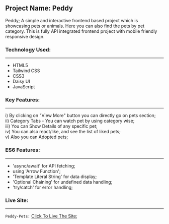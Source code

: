 ## Project Name: Peddy

Peddy; A simple and interactive frontend based project which is showcasing pets or animals. Here you can also find the pets by pet category. This is fully API integrated frontend project with mobile friendly responsive design.

### Technology Used:
---
- HTML5
- Tailwind CSS
- CSS3
- Daisy UI
- JavaScript

### Key Features:
---
i) By clicking on "View More" button you can directly go on pets section;  
ii) Category Tabs - You can watch pet by using category wise;  
iii) You can Show Details of any specific pet;  
iv) You can also react/like, and see the list of liked pets;  
v) Also you can Adopted pets;

### ES6 Features:
---
- 'async/await' for API fetching;
- using 'Arrow Function';
- 'Template Literal String' for data display;
- 'Optional Chaining' for undefined data handling;
- 'try/catch' for error handling;

### Live Site:
---
`Peddy-Pets:` [Click To Live The Site](https://muhammed-nayeem.github.io/TASK-OF-PH-WD/Peddy-Pets/);
